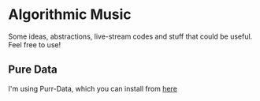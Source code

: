 # Algorithmic Music

Some ideas, abstractions, live-stream codes and stuff that could be useful. Feel free to use!

## Pure Data

I'm using Purr-Data, which you can install from [here](https://github.com/jonwwilkes/purr-data/releases)
